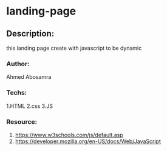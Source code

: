 # landing-page

## Description:

this landing page create with javascript to be dynamic

### Author:
Ahmed Abosamra

### Techs:
1.HTML
2.css
3.JS

### Resource:
1. https://www.w3schools.com/js/default.asp
2. https://developer.mozilla.org/en-US/docs/Web/JavaScript

